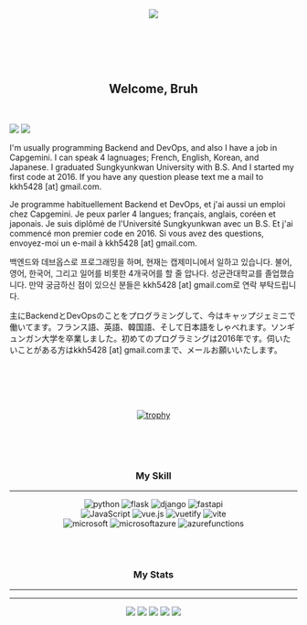 <div align=center>

  ![](https://capsule-render.vercel.app/api?type=waving&color=4FC08D&height=250&section=header&text=Kani%20Kim&fontSize=60)
  <br>
  <br>
  

</div>

<br>
<br>
<br>

<h2 align=center>
  Welcome, Bruh
</h2>
<br>


<a href="https://www.linkedin.com/in/kanikim/" target="_blank"><img src="https://img.shields.io/badge/Kani's LinkedIn-0A66C2?style=flat-square&logo=linkedin&logo-color=0A66C2"/></a>
  <a href="https://kimkani.tistory.com" target="_blank"><img src="https://img.shields.io/badge/Kani's Blog-000000?style=flat-square&logo=tistory&logo-color=000000"/></a>
  

<p>
 I'm usually programming Backend and DevOps, and also I have a job in Capgemini. I can speak 4 lagnuages; French, English, Korean, and Japanese. I graduated Sungkyunkwan University with B.S. And I started my first code at 2016. If you have any question please text me a mail to kkh5428 [at] gmail.com.
  
 Je programme habituellement Backend et DevOps, et j'ai aussi un emploi chez Capgemini. Je peux parler 4 langues; français, anglais, coréen et japonais. Je suis diplômé de l'Université Sungkyunkwan avec un B.S. Et j'ai commencé mon premier code en 2016. Si vous avez des questions, envoyez-moi un e-mail à kkh5428 [at] gmail.com.
  
 백엔드와 데브옵스로 프로그래밍을 하며, 현재는 캡제미니에서 일하고 있습니다. 불어, 영어, 한국어, 그리고 일어를 비롯한 4개국어를 할 줄 압나다. 성균관대학교를 졸업했습니다. 만약 궁금하신 점이 있으신 분들은 kkh5428 [at] gmail.com로 연락 부탁드립니다.
  
 主にBackendとDevOpsのことをプログラミングして、今はキャップジェミニで働いてます。フランス語、英語、韓国語、そして日本語をしゃべれます。ソンギュンガン大学を卒業しました。初めてのプログラミングは2016年です。伺いたいことがある方はkkh5428 [at] gmail.comまで、メールお願いいたします。
</p>


<br>
<br>
<br>
<br>


  
<div align=center>
  
  [![trophy](https://github-profile-trophy.vercel.app/?username=kanikim&theme=nord&column=6)](https://github.com/kanikim/) 

  </div>
  
 <br>
 <br>
 <br>
  


<h3 align=center> My Skill </h3>
<hr>

<p align=center>
 
  <img alt="python" src ="https://img.shields.io/badge/Python-3776AB.svg?&style=flat-square&logo=python&logoColor=FFFFFF"/>
  <img alt="flask" src ="https://img.shields.io/badge/Flask-000000.svg?&style=flat-square&logo=Flask&logoColor=FFFFFF"/>
  <img alt="django" src ="https://img.shields.io/badge/Django-092E20.svg?&style=flat-square&logo=Django&logoColor=FFFFFF"/>
  <img alt="fastapi" src ="https://img.shields.io/badge/FastAPI-009688.svg?&style=flat-square&logo=FastAPI&logoColor=FFFFFF"/>
    <br>
  <img alt="JavaScript" src ="https://img.shields.io/badge/JavaScript-F7DF1E.svg?&style=flat-square&logo=JavaSCript&logoColor=FFFFFF"/>
  <img alt="vue.js" src ="https://img.shields.io/badge/Vue.js-4FC08D.svg?&style=flat-square&logo=Vue.js&logoColor=FFFFFF"/>
  <img alt="vuetify" src ="https://img.shields.io/badge/Vuetify-1867C0.svg?&style=flat-square&logo=Vuetify&logoColor=FFFFFF"/>
  <img alt="vite" src ="https://img.shields.io/badge/Vite-646CFF.svg?&style=flat-square&logo=Vite&logoColor=FFFFFF"/>
    <br>
  <img alt="microsoft" src ="https://img.shields.io/badge/Microsoft-5E5E5E.svg?&style=flat-square&logo=Microsoft&logoColor=FFFFFF"/>
  <img alt="microsoftazure" src ="https://img.shields.io/badge/Microsoft Azure-0078D4.svg?&style=flat-square&logo=microsoftazure&logoColor=FFFFFF"/>
  <img alt="azurefunctions" src ="https://img.shields.io/badge/Azure Functions-0062AD.svg?&style=flat-square&logo=azurefunctions&logoColor=FFFFFF"/>
</p>

<br>
<br>

<h3 align=center> My Stats </h3>

<hr>
<hr>

<div align=center>
  

 ![](https://github-profile-summary-cards.vercel.app/api/cards/profile-details?username=KaniKim&theme=vue)
  ![](http://github-profile-summary-cards.vercel.app/api/cards/repos-per-language?username=kanikim&theme=vue)
  ![](http://github-profile-summary-cards.vercel.app/api/cards/most-commit-language?username=kanikim&theme=vue)
![](http://github-profile-summary-cards.vercel.app/api/cards/stats?username=kanikim&theme=vue)
  ![](http://github-profile-summary-cards.vercel.app/api/cards/productive-time?username=kanikim&theme=vue&utcOffset=8)
</div>
